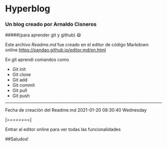 # Hyperblog
### Un blog creado por Arnaldo Cisneros
#####(para aprender git y github)
:laughing:

Este archivo *Readme.md*  fue creado en el editor de código Markdown online https://pandao.github.io/editor.md/en.html

En git aprendi comandos como
- Git init
- Git clone
- Git add
- Git commit
- Git pull
- Git push


------------

Fecha de creación del Readme.md
2021-01-20 08:30:40 Wednesday

[========]

Entrar al editor online para ver todas las funcionalidades

##Saludos!
